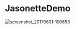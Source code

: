 # JasonetteDemo

![screenshot_20170601-100653](https://cloud.githubusercontent.com/assets/16780496/26664818/2a6b96d8-46b2-11e7-847b-7b9796c472c3.png)
